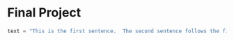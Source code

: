 
# Final Project


```python
text = "This is the first sentence.  The second sentence follows the first."
```


```python

```
